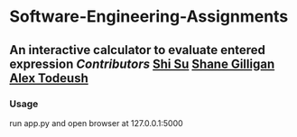 # Software-Engineering-Assignments
An interactive calculator to evaluate entered expression
*Contributors*
[Shi Su](https://github.com/JackySu)
[Shane Gilligan](https://github.com/gillyhigs)
[Alex Todeush](https://github.com/alex-todeush)
----------------------------------------------------------
### Usage
run app.py and open browser at 127.0.0.1:5000

